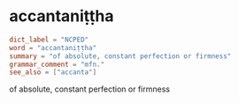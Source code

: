 # accantaniṭṭha

``` toml
dict_label = "NCPED"
word = "accantaniṭṭha"
summary = "of absolute, constant perfection or firmness"
grammar_comment = "mfn."
see_also = ["accanta"]
```

of absolute, constant perfection or firmness

